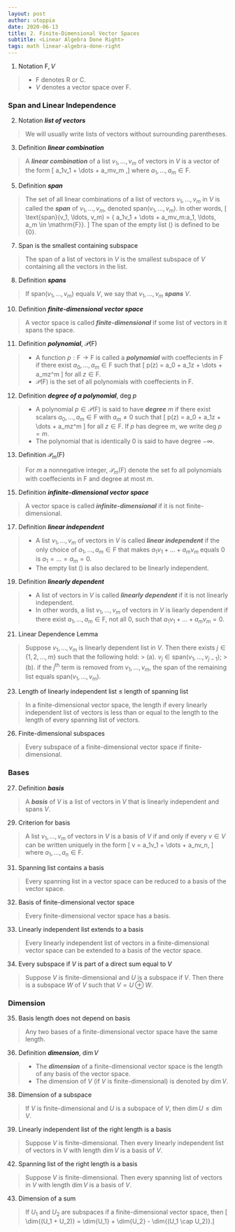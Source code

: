 ```yaml
---
layout: post 
author: utoppia
date: 2020-06-13
title: 2. Finite-Dimensional Vector Spaces
subtitle: <Linear Algebra Done Right>
tags: math linear-algebra-done-right
---
```


1. <span class='p-notation'> Notation </span> $\mathrm{F}, V$
> + $\mathrm{F}$ denotes $\mathrm{R}$ or $\mathrm{C}$.
> + $V$ denotes a vector space over $\mathrm{F}$.

### Span and Linear Independence 

2. <span class='p-notation'> Notation </span> ***list of vectors***
> We will usually write lists of vectors without surrounding parentheses.

3. <span class='p-definition'> Definition </span> ***linear combination***
> A ***linear combination*** of a list $v_1, \ldots, v_m$ of vectors in $V$ is a vector of the form \[ a_1v_1 + \dots + a_mv_m ,\] where $a_1, \ldots, a_m \in \mathrm{F}$.

5. <span class='p-definition'> Definition </span> ***span*** 
> The set of all linear combinations of a list of vectors $v_1, \ldots, v_m$ in $V$ is called the ***span*** of $v_1, \ldots, v_m$, denoted $\text{span}(v_1,\ldots, v_m)$. In other words, \[ \text{span}(v_1, \ldots, v_m) = \{ a_1v_1 + \dots + a_mv_m:a_1, \ldots, a_m \in \mathrm{F}\}. \] The span of the empty list $()$ is defined to be $\{0\}$.

7. Span is the smallest containing subspace 
> The span of a list of vectors in $V$ is the smallest subspace of $V$ containing all the vectors in the list.

8. <span class='p-definition'> Definition </span> ***spans***
> If $\text{span}(v_1, \ldots, v_m)$ equals $V$, we say that $v_1, \ldots, v_m$ ***spans*** $V$.

10. <span class='p-definition'> Definition </span> ***finite-dimensional vector space***
> A vector space is called ***finite-dimensional*** if some list of vectors in it spans the space.

11. <span class='p-definition'> Definition </span> ***polynomial***, $\mathcal{P}(\mathrm{F})$
> + A function $p: \mathrm{F} \to \mathrm{F}$ is called a ***polynomial*** with coeffecients in $\mathrm{F}$ if there exist $a_0, \ldots, a_m \in \mathrm{F}$ such that \[ p(z) = a_0 + a_1z + \dots + a_mz^m \] for all $z \in \mathrm{F}$.
> + $\mathcal{P}(\mathrm{F})$ is the set of all polynomials with coeffecients in $\mathrm{F}$.

12. <span class='p-definition'> Definition </span> ***degree of a polynomial***, $\text{deg }p$
> + A polynomial $p \in \mathcal{P}(\mathrm{F})$ is said to have ***degree*** $m$ if there exist scalars $a_0, \ldots, a_m \in \mathrm{F}$ with $a_m \neq 0$ such that \[ p(z) = a_0 + a_1z + \dots + a_mz^m \] for all $z \in \mathrm{F}$. If $p$ has degree $m$, we write $\text{deg }p = m$.
> + The polynomial that is identically $0$ is said to have degree $-\infty$.

13. <span class='p-definition'> Definition </span> $\mathcal{P}_m(\mathrm{F})$
> For $m$ a nonnegative integer, $\mathcal{P}_m(\mathrm{F})$ denote the set fo all polynomials with coeffecients in $\mathrm{F}$ and degree at most $m$.

15. <span class='p-definition'> Definition </span> ***infinite-dimensional vector space***
> A vector space is called ***infinite-dimensional*** if it is not finite-dimensional.

17. <span class='p-definition'> Definition </span> ***linear independent***
> + A list $v_1, \ldots, v_m$ of vectors in $V$ is called ***linear independent*** if the only choice of $a_1, \ldots, a_m \in \mathrm{F}$ that makes $a_1v_1 + \dots + a_mv_m$ equals $0$ is $a_1 = \dots = a_m = 0$.
> + The empty list $()$ is also declared to be linearly independent.

19. <span class='p-definition'> Definition </span> ***linearly dependent***
> + A list of vectors in $V$ is called ***linearly dependent*** if it is not linearly independent.
> + In other words, a list $v_1, \ldots, v_m$ of vectors in $V$ is liearly dependent if there exist $a_1, \ldots, a_m \in \mathrm{F}$, not all $0$, such that $a_1v_1 + \dots + a_mv_m = 0$.

21. Linear Dependence Lemma
> Suppose $v_1, \ldots, v_m$ is linearly dependent list in $V$. Then there exists $j \in \{1,2,\ldots,m\}$ such that the following hold:
    > (a). $v_j \in \text{span}(v_1, \ldots, v_{j-1})$;
    > (b). if the $j^{\text{th}}$ term is removed from $v_1, \ldots, v_m$, the span of the remaining list equals $\text{span}(v_1, \ldots, v_m)$.

23. Length of linearly independent list $\leq$ length of spanning list 
> In a finite-dimensional vector space, the length if every linearly independent list of vectors is less than or equal to the length to the length of every spanning list of vectors.

26. Finite-dimensional subspaces
> Every subspace of a finite-dimensional vector space if finite-dimensional.

### Bases 

27. <span class='p-definition'> Definition </span>***basis***
> A ***basis*** of $V$ is a list of vectors in $V$ that is linearly independent and spans $V$.

29. Criterion for basis 
> A list $v_1, \ldots, v_m$ of vectors in $V$ is a basis of $V$ if and only if every $v \in V$ can be written uniquely in the form \[ v = a_1v_1 + \dots + a_nv_n, \]
where $a_1, \ldots, a_n \in \mathrm{F}$.

31. Spanning list contains a basis 
> Every spanning list in a vector space can be reduced to a basis of the vector space.

32. Basis of finite-dimensional vector space 
> Every finite-dimensional vector space has a basis.

33. Linearly independent list extends to a basis
> Every linearly independent list of vectors in a finite-dimensional vector space can be extended to a basis of the vector space.

34. Every subspace if $V$ is part of a direct sum equal to $V$
> Suppose $V$ is finite-dimensional and $U$ is a subspace if $V$. Then there is a subspace $W$ of $V$ such that $V = U \oplus W$.

### Dimension

35. Basis length does not depend on basis 
> Any two bases of a finite-dimensional vector space have the same length.

36. <span class='p-definition'> Definition </span> ***dimension***, $\dim{V}$
> + The ***dimension*** of a finite-dimensional vector space is the length of any basis of the vector space.
> + The dimension of $V$ (if $V$ is finite-dimensional) is denoted by $\dim{V}$.

38. Dimension of a subspace
> If $V$ is finite-dimensional and $U$ is a subspace of $V$, then $\dim{U} \leq \dim{V}$.

39. Linearly independent list of the right length is a basis 
> Suppose $V$ is finite-dimensional. Then every linearly independent list of vectors in $V$ with length $\dim{V}$ is a basis of $V$.

42. Spanning list of the right length is a basis
> Suppose $V$ is finite-dimensional. Then every spanning list of vectors in $V$ with length $\dim{V}$ is a basis of $V$.


43. Dimension of a sum 
> If $U_1$ and $U_2$ are subspaces if a finite-dimensional vector space, then \[ \dim{(U_1 + U_2)} = \dim{U_1} + \dim{U_2} - \dim{(U_1 \cap U_2)}.\]